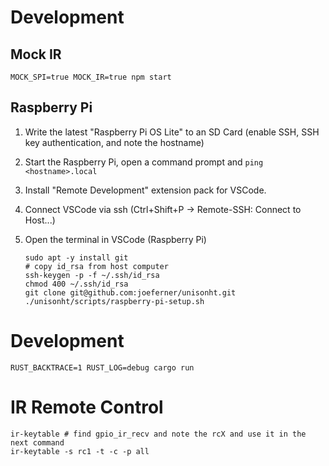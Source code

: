 # Development

## Mock IR

```
MOCK_SPI=true MOCK_IR=true npm start
```

## Raspberry Pi

1.  Write the latest "Raspberry Pi OS Lite" to an SD Card (enable SSH, SSH key authentication, and note the hostname)
1.  Start the Raspberry Pi, open a command prompt and `ping <hostname>.local`
1.  Install "Remote Development" extension pack for VSCode.
1.  Connect VSCode via ssh (Ctrl+Shift+P -> Remote-SSH: Connect to Host...)
1.  Open the terminal in VSCode (Raspberry Pi)

        sudo apt -y install git
        # copy id_rsa from host computer
        ssh-keygen -p -f ~/.ssh/id_rsa
        chmod 400 ~/.ssh/id_rsa
        git clone git@github.com:joeferner/unisonht.git
        ./unisonht/scripts/raspberry-pi-setup.sh

# Development

```
RUST_BACKTRACE=1 RUST_LOG=debug cargo run
```

# IR Remote Control

```
ir-keytable # find gpio_ir_recv and note the rcX and use it in the next command
ir-keytable -s rc1 -t -c -p all
```
